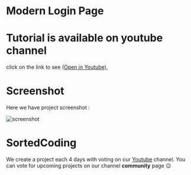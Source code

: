 # Modern Login Page

# Tutorial is available on youtube channel

click on the link to see  ([Open in Youtube](https://youtu.be/u5jAxwbfPLw)), 


# Screenshot
Here we have project screenshot :

![screenshot](screenshot.jpg)

# SortedCoding

We create a project each 4 days with voting on our <a href="https://youtube.com/@SortedCoding" target="_blank">Youtube</a> channel.
You can vote for upcoming projects on our channel **community** page :wink:
